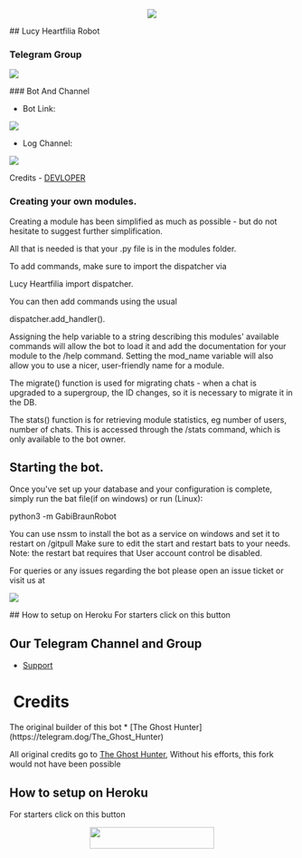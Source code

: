 <p align="center"><img src="https://telegra.ph/file/cb7d19dc04371dd81b747.jpg" /></p>
## Lucy Heartfilia Robot

### Telegram Group
<p align="left"><a href="https://telegram.dog/LucyHelpSupport"> <img src="https://i.imgur.com/aokorKE.png" /> </a></p>
### Bot And Channel

* Bot Link:

<a href="http://t.me/Lucy_Heartfilia_Robot"> <img src="https://i.imgur.com/lmw1PlT.png" /></a>

* Log Channel:

<a href="https://t.me/Lucylogs"> <img src="https://i.imgur.com/STym7qc.png" /></a>

Credits - <a href="https://telegram.me/callme_pro" rel="nofollow">DEVLOPER</a>

### Creating your own modules.

Creating a module has been simplified as much as possible - but do not hesitate to suggest further simplification.

All that is needed is that your .py file is in the modules folder.

To add commands, make sure to import the dispatcher via

Lucy Heartfilia import dispatcher.

You can then add commands using the usual

dispatcher.add_handler().

Assigning the help variable to a string describing this modules' available
commands will allow the bot to load it and add the documentation for
your module to the /help command. Setting the mod_name variable will also allow you to use a nicer, user-friendly name for a module.

The migrate() function is used for migrating chats - when a chat is upgraded to a supergroup, the ID changes, so
it is necessary to migrate it in the DB.

The stats() function is for retrieving module statistics, eg number of users, number of chats. This is accessed
through the /stats command, which is only available to the bot owner.

## Starting the bot.

Once you've set up your database and your configuration is complete, simply run the bat file(if on windows) or run (Linux):

python3 -m GabiBraunRobot

You can use nssm to install the bot as a service on windows and set it to restart on /gitpull
Make sure to edit the start and restart bats to your needs.
Note: the restart bat requires that User account control be disabled.

For queries or any issues regarding the bot please open an issue ticket or visit us at
<p align="left"><a href="https://t.me/LucyHelpSupport"> <img src="https://i.imgur.com/aokorKE.png" /> </a></p>
## How to setup on Heroku
For starters click on this button

## Our Telegram Channel and Group

* [Support](https://t.me/LucyHelpSupport)
<h1><strong> Credits</strong></h1>
The original builder of this bot
* [The Ghost Hunter](https://telegram.dog/The_Ghost_Hunter)

All original credits go to <a href="https://telegram.dog/The_Ghost_Hunter">The Ghost Hunter</a>, Without his efforts, this fork would not have been possible

## How to setup on Heroku 
For starters click on this button 

<p align="center"><a href="https://heroku.com/deploy?template=https://github.com/Yeagerist-Bots/LucyHeartfiliaRobot"> <img src="https://img.shields.io/badge/Deploy%20To%20Heroku-black?style=for-the-badge&logo=heroku" width="220" height="38.45"/></a></p>
